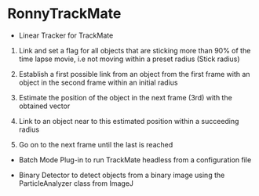 RonnyTrackMate
==============

- Linear Tracker for TrackMate

1. Link and set a flag for all objects that are sticking more than 90% of the time lapse movie, i.e not moving within a preset radius (Stick radius)
 
2. Establish a first possible link from an object from the first frame with an object in the second frame within an initial radius
 
3. Estimate the position of the object in the next frame (3rd) with the obtained vector

4. Link to an object near to this estimated position within a succeeding radius

5. Go on to the next frame until the last is reached

- Batch Mode Plug-in to run TrackMate headless from a configuration file

- Binary Detector to detect objects from a binary image using the ParticleAnalyzer class from ImageJ
